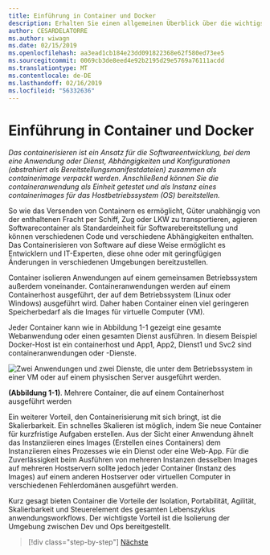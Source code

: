 ```yaml
---
title: Einführung in Container und Docker
description: Erhalten Sie einen allgemeinen Überblick über die wichtigsten Vorteile der Verwendung von Docker.
author: CESARDELATORRE
ms.author: wiwagn
ms.date: 02/15/2019
ms.openlocfilehash: aa3ead1cb184e23dd091822368e62f580ed73ee5
ms.sourcegitcommit: 0069cb3de8eed4e92b2195d29e5769a76111acdd
ms.translationtype: MT
ms.contentlocale: de-DE
ms.lasthandoff: 02/16/2019
ms.locfileid: "56332636"
---
```

# <a name="introduction-to-containers-and-docker"></a>Einführung in Container und Docker

*Das containerisieren ist ein Ansatz für die Softwareentwicklung, bei dem eine Anwendung oder Dienst, Abhängigkeiten und Konfigurationen (abstrahiert als Bereitstellungsmanifestdateien) zusammen als containerimage verpackt werden. Anschließend können Sie die containeranwendung als Einheit getestet und als Instanz eines containerimages für das Hostbetriebssystem (OS) bereitstellen.*

So wie das Versenden von Containern es ermöglicht, Güter unabhängig von der enthaltenen Fracht per Schiff, Zug oder LKW zu transportieren, agieren Softwarecontainer als Standardeinheit für Softwarebereitstellung und können verschiedenen Code und verschiedene Abhängigkeiten enthalten. Das Containerisieren von Software auf diese Weise ermöglicht es Entwicklern und IT-Experten, diese ohne oder mit geringfügigen Änderungen in verschiedenen Umgebungen bereitzustellen.

Container isolieren Anwendungen auf einem gemeinsamen Betriebssystem außerdem voneinander. Containeranwendungen werden auf einem Containerhost ausgeführt, der auf dem Betriebssystem (Linux oder Windows) ausgeführt wird. Daher haben Container einen viel geringeren Speicherbedarf als die Images für virtuelle Computer (VM).

Jeder Container kann wie in Abbildung 1-1 gezeigt eine gesamte Webanwendung oder einen gesamten Dienst ausführen. In diesem Beispiel Docker-Host ist ein containerhost und App1, App2, Dienst1 und Svc2 sind containeranwendungen oder -Dienste.

![Zwei Anwendungen und zwei Dienste, die unter dem Betriebssystem in einer VM oder auf einem physischen Server ausgeführt werden.](./media/image1.png)

**(Abbildung 1-1)**. Mehrere Container, die auf einem Containerhost ausgeführt werden

Ein weiterer Vorteil, den Containerisierung mit sich bringt, ist die Skalierbarkeit. Ein schnelles Skalieren ist möglich, indem Sie neue Container für kurzfristige Aufgaben erstellen. Aus der Sicht einer Anwendung ähnelt das Instanziieren eines Images (Erstellen eines Containers) dem Instanziieren eines Prozesses wie ein Dienst oder eine Web-App. Für die Zuverlässigkeit beim Ausführen von mehreren Instanzen desselben Images auf mehreren Hostservern sollte jedoch jeder Container (Instanz des Images) auf einem anderen Hostserver oder virtuellen Computer in verschiedenen Fehlerdomänen ausgeführt werden.

Kurz gesagt bieten Container die Vorteile der Isolation, Portabilität, Agilität, Skalierbarkeit und Steuerelement des gesamten Lebenszyklus anwendungsworkflows. Der wichtigste Vorteil ist die Isolierung der Umgebung zwischen Dev und Ops bereitgestellt.

>[!div class="step-by-step"]
>[Nächste](what-is-docker.md)
